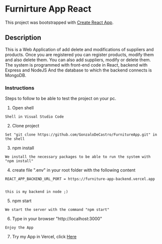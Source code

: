 # Furnirture App React

This project was bootstrapped with [Create React App](https://github.com/facebook/create-react-app).

## Description

This is a Web Application of add delete and modifications of suppliers and products.
Once you are registered you can register products, modify them and also delete them.
You can also add suppliers, modify or delete them.
The system is programmed with front-end code in React, backend with Express and NodeJS
And the database to which the backend connects is MongoDB.

### Instructions

Steps to follow to be able to test the project on your pc.

1. Open shell

```
Shell in Visual Studio Code
```

2. Clone project

```
Set "git clone https://github.com/GonzaloDeCastro/FurnitureApp.git" in the shell
```

3. npm install

```
We install the necessary packages to be able to run the system with "npm install"

```

4. create file ".env" in your root folder with the following content

```
REACT_APP_BACKEND_URL_PORT = https://furniture-app-backend.vercel.app


this is my backend in node ;)
```

5. npm start

```
We start the server with the command "npm start"
```

6. Type in your browser "http://localhost:3000"

```
Enjoy the App
```

7. Try my App in Vercel, click [Here](https://furniture-gc0n8smja-gonzamdc.vercel.app)
